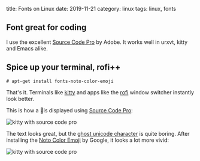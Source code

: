 title: Fonts on Linux
date: 2019-11-21
category: linux
tags: linux, fonts

## Font great for coding

I use the excellent [Source Code
Pro](https://adobe-fonts.github.io/source-code-pro/) by Adobe. It
works well in urxvt, kitty and Emacs alike.

## Spice up your terminal, rofi++

```text
# apt-get install fonts-noto-color-emoji
```

That's it. Terminals like [kitty](https://sw.kovidgoyal.net/kitty/)
and apps like the [rofi](https://github.com/davatorium/rofi) window
switcher instantly look better.

This is how a 👻is displayed using [Source Code
Pro](https://adobe-fonts.github.io/source-code-pro/):

<img
  src="/graphics/2019/kitty-font-source-code-pro.png"
  alt="kitty with source code pro"
  class="centered"
/>

The text looks great, but the [ghost unicode
character](https://www.fileformat.info/info/unicode/char/1f47b/index.htm)
is quite boring. After installing the [Noto Color
Emoji](https://www.google.com/get/noto/help/emoji/) by Google, it
looks a lot more vivid:

<img
  src="/graphics/2019/kitty-font-noto-emoji.png"
  alt="kitty with source code pro"
  class="centered"
/>






